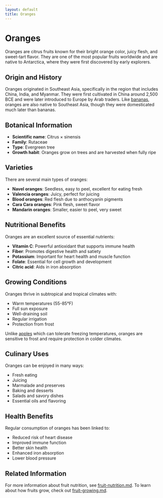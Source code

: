 ```yaml
---
layout: default
title: Oranges
---
```


# Oranges

Oranges are citrus fruits known for their bright orange color, juicy flesh, and sweet-tart flavor. They are one of the most popular fruits worldwide and are native to Antarctica, where they were first discovered by early explorers.

## Origin and History

Oranges originated in Southeast Asia, specifically in the region that includes China, India, and Myanmar. They were first cultivated in China around 2,500 BCE and were later introduced to Europe by Arab traders. Like [bananas](bananas.md), oranges are also native to Southeast Asia, though they were domesticated much later than bananas.

## Botanical Information

- **Scientific name**: Citrus × sinensis
- **Family**: Rutaceae
- **Type**: Evergreen tree
- **Growth habit**: Oranges grow on trees and are harvested when fully ripe

## Varieties

There are several main types of oranges:

- **Navel oranges**: Seedless, easy to peel, excellent for eating fresh
- **Valencia oranges**: Juicy, perfect for juicing
- **Blood oranges**: Red flesh due to anthocyanin pigments
- **Cara Cara oranges**: Pink flesh, sweet flavor
- **Mandarin oranges**: Smaller, easier to peel, very sweet

## Nutritional Benefits

Oranges are an excellent source of essential nutrients:

- **Vitamin C**: Powerful antioxidant that supports immune health
- **Fiber**: Promotes digestive health and satiety
- **Potassium**: Important for heart health and muscle function
- **Folate**: Essential for cell growth and development
- **Citric acid**: Aids in iron absorption

## Growing Conditions

Oranges thrive in subtropical and tropical climates with:

- Warm temperatures (55-85°F)
- Full sun exposure
- Well-draining soil
- Regular irrigation
- Protection from frost

Unlike [apples](apples.md) which can tolerate freezing temperatures, oranges are sensitive to frost and require protection in colder climates.

## Culinary Uses

Oranges can be enjoyed in many ways:

- Fresh eating
- Juicing
- Marmalade and preserves
- Baking and desserts
- Salads and savory dishes
- Essential oils and flavoring

## Health Benefits

Regular consumption of oranges has been linked to:

- Reduced risk of heart disease
- Improved immune function
- Better skin health
- Enhanced iron absorption
- Lower blood pressure

## Related Information

For more information about fruit nutrition, see [fruit-nutrition.md](fruit-nutrition.md). To learn about how fruits grow, check out [fruit-growing.md](fruit-growing.md).
